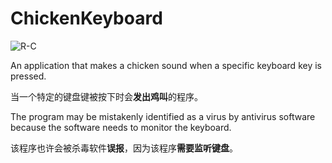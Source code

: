 # ChickenKeyboard

![R-C](https://github.com/user-attachments/assets/ed0e8eaa-fffa-4f74-82bd-f04253bc4457)

An application that makes a chicken sound when a specific keyboard key is pressed.

当一个特定的键盘键被按下时会**发出鸡叫**的程序。

The program may be mistakenly identified as a virus by antivirus software because the software needs to monitor the keyboard.

该程序也许会被杀毒软件**误报**，因为该程序**需要监听键盘**。
